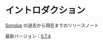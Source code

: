# イントロダクション

[Sonolus](https://sonolus.com) の過去から現在までのリリースノート

最新バージョン：[0.7.4](./versions/0.7.4.md)
